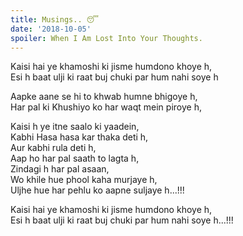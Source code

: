 ```yaml
---
title: Musings.. 😴
date: '2018-10-05'
spoiler: When I Am Lost Into Your Thoughts.
---
```


Kaisi hai ye khamoshi ki jisme humdono khoye h,<br />
Esi h baat ulji ki raat buj chuki par hum nahi soye h


Aapke aane se hi to khwab humne bhigoye h,<br />
Har pal ki Khushiyo ko har waqt mein piroye h,

Kaisi h ye itne saalo ki yaadein, <br />
Kabhi Hasa hasa kar thaka deti h, <br />
Aur kabhi rula deti h, <br />
Aap ho har pal saath to lagta h, <br />
Zindagi h har pal asaan, <br />
Wo khile hue phool kaha murjaye h, <br />
Uljhe hue har pehlu ko aapne suljaye h...!!!


Kaisi hai ye khamoshi ki jisme humdono khoye h, <br />
Esi h baat ulji ki raat buj chuki par hum nahi soye h...!!!